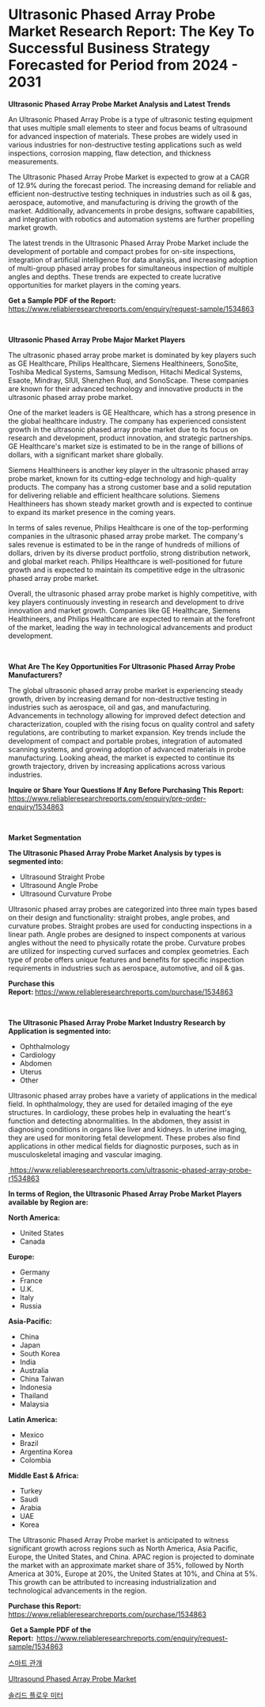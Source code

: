 <p><h1>Ultrasonic Phased Array Probe Market Research Report: The Key To Successful Business Strategy Forecasted for Period from 2024 - 2031</h1></p><p><strong>Ultrasonic Phased Array Probe Market Analysis and Latest Trends</strong></p>
<p><p>An Ultrasonic Phased Array Probe is a type of ultrasonic testing equipment that uses multiple small elements to steer and focus beams of ultrasound for advanced inspection of materials. These probes are widely used in various industries for non-destructive testing applications such as weld inspections, corrosion mapping, flaw detection, and thickness measurements.</p><p>The Ultrasonic Phased Array Probe Market is expected to grow at a CAGR of 12.9% during the forecast period. The increasing demand for reliable and efficient non-destructive testing techniques in industries such as oil & gas, aerospace, automotive, and manufacturing is driving the growth of the market. Additionally, advancements in probe designs, software capabilities, and integration with robotics and automation systems are further propelling market growth.</p><p>The latest trends in the Ultrasonic Phased Array Probe Market include the development of portable and compact probes for on-site inspections, integration of artificial intelligence for data analysis, and increasing adoption of multi-group phased array probes for simultaneous inspection of multiple angles and depths. These trends are expected to create lucrative opportunities for market players in the coming years.</p></p>
<p><strong>Get a Sample PDF of the Report:&nbsp;</strong> <a href="https://www.reliableresearchreports.com/enquiry/request-sample/1534863">https://www.reliableresearchreports.com/enquiry/request-sample/1534863</a></p>
<p>&nbsp;</p>
<p><strong>Ultrasonic Phased Array Probe Major Market Players</strong></p>
<p><p>The ultrasonic phased array probe market is dominated by key players such as GE Healthcare, Philips Healthcare, Siemens Healthineers, SonoSite, Toshiba Medical Systems, Samsung Medison, Hitachi Medical Systems, Esaote, Mindray, SIUI, Shenzhen Ruqi, and SonoScape. These companies are known for their advanced technology and innovative products in the ultrasonic phased array probe market.</p><p>One of the market leaders is GE Healthcare, which has a strong presence in the global healthcare industry. The company has experienced consistent growth in the ultrasonic phased array probe market due to its focus on research and development, product innovation, and strategic partnerships. GE Healthcare's market size is estimated to be in the range of billions of dollars, with a significant market share globally.</p><p>Siemens Healthineers is another key player in the ultrasonic phased array probe market, known for its cutting-edge technology and high-quality products. The company has a strong customer base and a solid reputation for delivering reliable and efficient healthcare solutions. Siemens Healthineers has shown steady market growth and is expected to continue to expand its market presence in the coming years.</p><p>In terms of sales revenue, Philips Healthcare is one of the top-performing companies in the ultrasonic phased array probe market. The company's sales revenue is estimated to be in the range of hundreds of millions of dollars, driven by its diverse product portfolio, strong distribution network, and global market reach. Philips Healthcare is well-positioned for future growth and is expected to maintain its competitive edge in the ultrasonic phased array probe market.</p><p>Overall, the ultrasonic phased array probe market is highly competitive, with key players continuously investing in research and development to drive innovation and market growth. Companies like GE Healthcare, Siemens Healthineers, and Philips Healthcare are expected to remain at the forefront of the market, leading the way in technological advancements and product development.</p></p>
<p>&nbsp;</p>
<p><strong>What Are The Key Opportunities For Ultrasonic Phased Array Probe Manufacturers?</strong></p>
<p><p>The global ultrasonic phased array probe market is experiencing steady growth, driven by increasing demand for non-destructive testing in industries such as aerospace, oil and gas, and manufacturing. Advancements in technology allowing for improved defect detection and characterization, coupled with the rising focus on quality control and safety regulations, are contributing to market expansion. Key trends include the development of compact and portable probes, integration of automated scanning systems, and growing adoption of advanced materials in probe manufacturing. Looking ahead, the market is expected to continue its growth trajectory, driven by increasing applications across various industries.</p></p>
<p><strong>Inquire or Share Your Questions If Any Before Purchasing This Report:</strong> <a href="https://www.reliableresearchreports.com/enquiry/pre-order-enquiry/1534863">https://www.reliableresearchreports.com/enquiry/pre-order-enquiry/1534863</a></p>
<p>&nbsp;</p>
<p><strong>Market Segmentation</strong></p>
<p><strong>The Ultrasonic Phased Array Probe Market Analysis by types is segmented into:</strong></p>
<p><ul><li>Ultrasound Straight Probe</li><li>Ultrasound Angle Probe</li><li>Ultrasound Curvature Probe</li></ul></p>
<p><p>Ultrasonic phased array probes are categorized into three main types based on their design and functionality: straight probes, angle probes, and curvature probes. Straight probes are used for conducting inspections in a linear path. Angle probes are designed to inspect components at various angles without the need to physically rotate the probe. Curvature probes are utilized for inspecting curved surfaces and complex geometries. Each type of probe offers unique features and benefits for specific inspection requirements in industries such as aerospace, automotive, and oil & gas.</p></p>
<p><strong>Purchase this Report:&nbsp;</strong><a href="https://www.reliableresearchreports.com/purchase/1534863">https://www.reliableresearchreports.com/purchase/1534863</a></p>
<p>&nbsp;</p>
<p><strong>The Ultrasonic Phased Array Probe Market Industry Research by Application is segmented into:</strong></p>
<p><ul><li>Ophthalmology</li><li>Cardiology</li><li>Abdomen</li><li>Uterus</li><li>Other</li></ul></p>
<p><p>Ultrasonic phased array probes have a variety of applications in the medical field. In ophthalmology, they are used for detailed imaging of the eye structures. In cardiology, these probes help in evaluating the heart's function and detecting abnormalities. In the abdomen, they assist in diagnosing conditions in organs like liver and kidneys. In uterine imaging, they are used for monitoring fetal development. These probes also find applications in other medical fields for diagnostic purposes, such as in musculoskeletal imaging and vascular imaging.</p></p>
<p><a href="https://www.reliableresearchreports.com/ultrasonic-phased-array-probe-r1534863">&nbsp;https://www.reliableresearchreports.com/ultrasonic-phased-array-probe-r1534863</a></p>
<p><strong>In terms of Region, the Ultrasonic Phased Array Probe Market Players available by Region are:</strong></p>
<p>
    <p> <strong> North America: </strong>
        <ul>
            <li>United States</li>
            <li>Canada</li>
        </ul>
        </p> 
    <p> <strong> Europe: </strong>
        <ul>
            <li>Germany</li>
            <li>France</li>
            <li>U.K.</li>
            <li>Italy</li>
            <li>Russia</li>
        </ul>
        </p> 
    <p> <strong> Asia-Pacific: </strong>
        <ul>
            <li>China</li>
            <li>Japan</li>
            <li>South Korea</li>
            <li>India</li>
            <li>Australia</li>
            <li>China Taiwan</li>
            <li>Indonesia</li>
            <li>Thailand</li>
            <li>Malaysia</li>
        </ul>
        </p> 
    <p> <strong> Latin America: </strong>
        <ul>
            <li>Mexico</li>
            <li>Brazil</li>
            <li>Argentina Korea</li>
            <li>Colombia</li>
        </ul>
        </p> 
    <p> <strong> Middle East & Africa: </strong>
        <ul>
            <li>Turkey</li>
            <li>Saudi</li>
            <li>Arabia</li>
            <li>UAE</li>
            <li>Korea</li>
        </ul>
    </p>
    </p>
<p><p>The Ultrasonic Phased Array Probe market is anticipated to witness significant growth across regions such as North America, Asia Pacific, Europe, the United States, and China. APAC region is projected to dominate the market with an approximate market share of 35%, followed by North America at 30%, Europe at 20%, the United States at 10%, and China at 5%. This growth can be attributed to increasing industrialization and technological advancements in the region.</p></p>
<p><strong>Purchase this Report: </strong><a href="https://www.reliableresearchreports.com/purchase/1534863">https://www.reliableresearchreports.com/purchase/1534863</a></p>
<p>&nbsp;<strong>Get a Sample PDF of the Report:&nbsp;&nbsp;</strong><a href="https://www.reliableresearchreports.com/enquiry/request-sample/1534863">https://www.reliableresearchreports.com/enquiry/request-sample/1534863</a></p>
<p><strong></strong></p>
<p><p><a href="https://medium.com/@joanacasper2001/%EC%8A%A4%EB%A7%88%ED%8A%B8-%EB%AC%BC%EA%B6%8C%EB%A7%A4-%EC%8B%9C%EC%9E%A5-%EC%84%B1%EA%B3%B5%EC%A0%81%EC%9D%B8-%EB%B9%84%EC%A6%88%EB%8B%88%EC%8A%A4-%EC%A0%84%EB%9E%B5%EC%9D%98-%ED%95%B5%EC%8B%AC-2031%EB%85%84%EA%B9%8C%EC%A7%80-%EC%98%88%EC%B8%A1-1abd70b7d245">스마트 관개</a></p><p><a href="https://github.com/susanjprice2023/Market-Research-Report-List-1/blob/main/ultrasound-phased-array-probe-market.md">Ultrasound Phased Array Probe Market</a></p><p><a href="https://medium.com/@londonacobson5656/%EA%B3%A0%EC%B2%B4-%EC%9C%A0%EB%9F%89%EA%B3%84-%EC%8B%9C%EC%9E%A5-%EC%8B%9C%EC%9E%A5-cagr-%EC%8B%9C%EC%9E%A5-%EB%8F%99%ED%96%A5-%EB%B0%8F-%EC%84%B1%EC%9E%A5-%EC%A0%84%EB%9E%B5%EC%97%90-%EB%8C%80%ED%95%9C-%ED%86%B5%EC%B0%B0%EB%A0%A5-1d10891bd280">솔리드 플로우 미터</a></p></p>